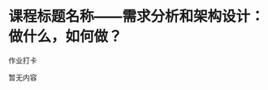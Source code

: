 <!--
 * @Author       : joker_yjc
 * @Date         : 2021-01-07 11:14:15
 * @LastEditors  : joker_yjc
 * @LastEditTime : 2021-01-07 11:20:43
 * @Desciption   :
-->

# 课程标题名称——需求分析和架构设计：做什么，如何做？

作业打卡

暂无内容

